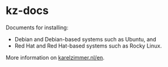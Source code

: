 <!--
###############################################################################
# SPDX-FileComment: Readme for repository kz-docs
#
# SPDX-FileCopyrightText: Karel Zimmer <info@karelzimmer.nl>
# SPDX-License-Identifier: CC0-1.0
###############################################################################
-->

# kz-docs

Documents for installing:

- Debian and Debian-based systems such as Ubuntu, and
- Red Hat and Red Hat-based systems such as Rocky Linux.

More information on [karelzimmer.nl/en](https://karelzimmer.nl/en).
